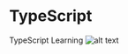 # TypeScript
TypeScript Learning
![alt text]([http://url/to/TS.png](https://upload.wikimedia.org/wikipedia/commons/thumb/4/4c/Typescript_logo_2020.svg/1200px-Typescript_logo_2020.svg.png)https://upload.wikimedia.org/wikipedia/commons/thumb/4/4c/Typescript_logo_2020.svg/1200px-Typescript_logo_2020.svg.png)
